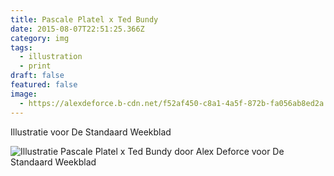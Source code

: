 ```yaml
---
title: Pascale Platel x Ted Bundy
date: 2015-08-07T22:51:25.366Z
category: img
tags:
  - illustration
  - print
draft: false
featured: false
image:
  - https://alexdeforce.b-cdn.net/f52af450-c8a1-4a5f-872b-fa056ab8ed2a.jpeg
---
```

I﻿llustratie voor De Standaard Weekblad

![Illustratie Pascale Platel x Ted Bundy door Alex Deforce voor De Standaard Weekblad](https://alexdeforce.b-cdn.net/17caa571-b190-4836-860e-fe3440457fe8.jpeg "Illustratie Pascale Platel x Ted Bundy door Alex Deforce voor De Standaard Weekblad")
